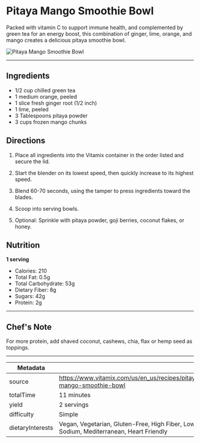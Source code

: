 # Pitaya Mango Smoothie Bowl

Packed with vitamin C to support immune health, and complemented by green tea for an energy boost, this combination of ginger, lime, orange, and mango creates a delicious pitaya smoothie bowl.

![Pitaya Mango Smoothie Bowl](https://www.vitamix.com/content/dam/vitamix/home/recipes/smoothies/Mango_Smoothie%20-%20Hero.png)

---

## Ingredients

- 1/2 cup chilled green tea
- 1 medium orange, peeled
- 1 slice fresh ginger root (1/2 inch)
- 1 lime, peeled
- 3 Tablespoons pitaya powder
- 3 cups frozen mango chunks

## Directions

1. Place all ingredients into the Vitamix container in the order listed and secure the lid.

2. Start the blender on its lowest speed, then quickly increase to its highest speed.

3. Blend 60-70 seconds, using the tamper to press ingredients toward the blades.

4. Scoop into serving bowls.

5. Optional: Sprinkle with pitaya powder, goji berries, coconut flakes, or honey.

## Nutrition

**1 serving**

- Calories: 210
- Total Fat: 0.5g
- Total Carbohydrate: 53g
- Dietary Fiber: 8g
- Sugars: 42g
- Protein: 2g

---

## Chef's Note

For more protein, add shaved coconut, cashews, chia, flax or hemp seed as toppings.

---

| Metadata |  |
| --- | --- |
| source | https://www.vitamix.com/us/en_us/recipes/pitaya-mango-smoothie-bowl |
| totalTime | 11 minutes |
| yield | 2 servings |
| difficulty | Simple |
| dietaryInterests | Vegan, Vegetarian, Gluten-Free, High Fiber, Low Sodium, Mediterranean, Heart Friendly |
